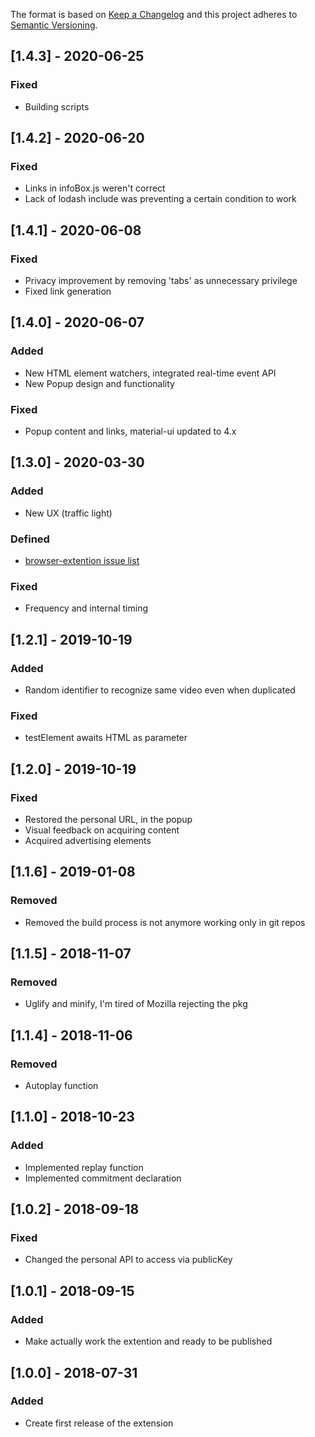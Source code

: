 The format is based on [Keep a Changelog](http://keepachangelog.com/) and this
project adheres to [Semantic Versioning](http://semver.org/).

## [1.4.3] - 2020-06-25
### Fixed
- Building scripts

## [1.4.2] - 2020-06-20
### Fixed
- Links in infoBox.js weren't correct
- Lack of lodash include was preventing a certain condition to work

## [1.4.1] - 2020-06-08
### Fixed
- Privacy improvement by removing 'tabs' as unnecessary privilege
- Fixed link generation

## [1.4.0] - 2020-06-07
### Added
- New HTML element watchers, integrated real-time event API
- New Popup design and functionality
### Fixed
- Popup content and links, material-ui updated to 4.x

## [1.3.0] - 2020-03-30
### Added
- New UX (traffic light)
### Defined 
- [browser-extention issue list](https://github.com/tracking-exposed/yttrex/labels/browser-extention)
### Fixed
- Frequency and internal timing

## [1.2.1] - 2019-10-19
### Added
- Random identifier to recognize same video even when duplicated
### Fixed
- testElement awaits HTML as parameter

## [1.2.0] - 2019-10-19
### Fixed 
- Restored the personal URL, in the popup
- Visual feedback on acquiring content
- Acquired advertising elements

## [1.1.6] - 2019-01-08
### Removed
- Removed the build process is not anymore working only in git repos

## [1.1.5] - 2018-11-07
### Removed
- Uglify and minify, I'm tired of Mozilla rejecting the pkg

## [1.1.4] - 2018-11-06
### Removed
- Autoplay function

## [1.1.0] - 2018-10-23
### Added
- Implemented replay function
- Implemented commitment declaration

## [1.0.2] - 2018-09-18
### Fixed
- Changed the personal API to access via publicKey

## [1.0.1] - 2018-09-15
### Added
- Make actually work the extention and ready to be published

## [1.0.0] - 2018-07-31
### Added
- Create first release of the extension

